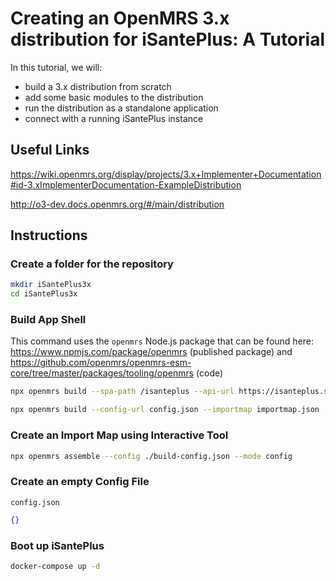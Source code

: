 # Creating an OpenMRS 3.x distribution for iSantePlus: A Tutorial

In this tutorial, we will:

 - build a 3.x distribution from scratch 
 - add some basic modules to the distribution
 - run the distribution as a standalone application 
 - connect with a running iSantePlus instance


## Useful Links
https://wiki.openmrs.org/display/projects/3.x+Implementer+Documentation#id-3.xImplementerDocumentation-ExampleDistribution

http://o3-dev.docs.openmrs.org/#/main/distribution


## Instructions

### Create a folder for the repository
```sh
mkdir iSantePlus3x
cd iSantePlus3x
```

### Build App Shell
This command uses the `openmrs` Node.js package that can be found here: https://www.npmjs.com/package/openmrs (published package) and https://github.com/openmrs/openmrs-esm-core/tree/master/packages/tooling/openmrs (code)

```sh
npx openmrs build --spa-path /isanteplus --api-url https://isanteplus.sedish-haiti.org/openmrs --config-url config.json --importmap importmap.json
```

```sh
npx openmrs build --config-url config.json --importmap importmap.json
```

### Create an Import Map using Interactive Tool
```sh
npx openmrs assemble --config ./build-config.json --mode config  
```

### Create an empty Config File
`config.json`
```json
{}
```

### Boot up iSantePlus
```sh
docker-compose up -d 
```